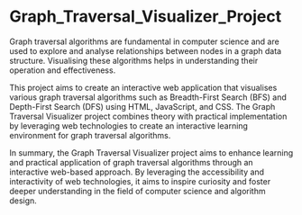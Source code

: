 # Graph_Traversal_Visualizer_Project

Graph traversal algorithms are fundamental in computer science and are used to explore and analyse relationships between nodes in a graph data structure. Visualising these algorithms helps in understanding their operation and effectiveness. 

This project aims to create an interactive web application that visualises various graph traversal algorithms such as Breadth-First Search (BFS) and Depth-First Search (DFS) using HTML, JavaScript, and CSS. The Graph Traversal Visualizer project combines theory with practical implementation by leveraging web technologies to create an interactive learning environment for graph traversal algorithms.

In summary, the Graph Traversal Visualizer project aims to enhance learning and practical application of graph traversal algorithms through an interactive web-based approach. By leveraging the accessibility and interactivity of web technologies, it aims to inspire curiosity and foster deeper understanding in the field of computer science and algorithm design.

